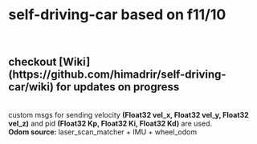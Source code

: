 <h1>self-driving-car based on f11/10</h1>

<br />
<h2> checkout [Wiki](https://github.com/himadrir/self-driving-car/wiki) for updates on progress </h2>

<br />
custom msgs for sending velocity <strong>(Float32 vel_x, Float32 vel_y, Float32 vel_z)</strong> and pid <strong>(Float32 Kp, Float32 Ki, Float32 Kd)</strong> are used.

<br />
<strong> Odom source: </strong> laser_scan_matcher + IMU + wheel_odom
